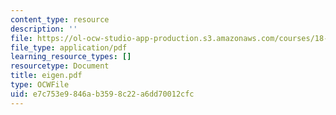 ```yaml
---
content_type: resource
description: ''
file: https://ol-ocw-studio-app-production.s3.amazonaws.com/courses/18-996-random-matrix-theory-and-its-applications-spring-2004/e7c753e9846ab3598c22a6dd70012cfc_eigen.pdf
file_type: application/pdf
learning_resource_types: []
resourcetype: Document
title: eigen.pdf
type: OCWFile
uid: e7c753e9-846a-b359-8c22-a6dd70012cfc
---
```

